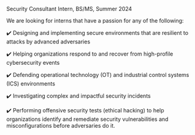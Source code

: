 Security Consultant Intern, BS/MS, Summer 2024


We are looking for interns that have a passion for any of the following:

✔️ Designing and implementing secure environments that are resilient to attacks by advanced adversaries

✔️ Helping organizations respond to and recover from high-profile cybersecurity events

✔️ Defending operational technology (OT) and industrial control systems (ICS) environments

✔️ Investigating complex and impactful security incidents

✔️ Performing offensive security tests (ethical hacking) to help organizations identify and remediate security vulnerabilities and misconfigurations before adversaries do it.

